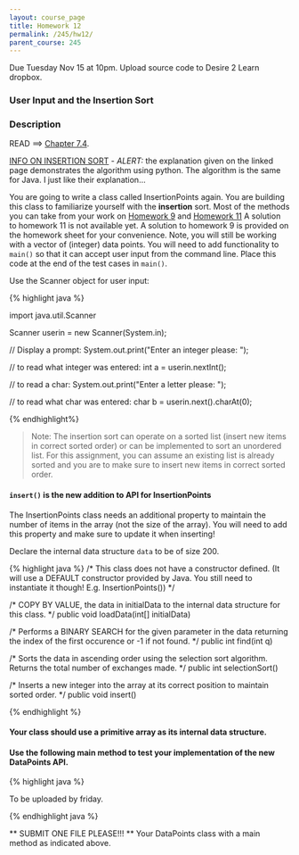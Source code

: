 ```yaml
---
layout: course_page
title: Homework 12
permalink: /245/hw12/
parent_course: 245
---
```


Due Tuesday Nov 15 at 10pm. Upload source code to Desire 2 Learn dropbox.

### User Input and the Insertion Sort


### Description

READ ==> [Chapter 7.4](http://math.hws.edu/javanotes/c7/s4.html#arrays.4.3).

[INFO ON INSERTION SORT](http://interactivepython.org/runestone/static/pythonds/SortSearch/TheInsertionSort.html) - *ALERT:* the explanation given on the linked page demonstrates the algorithm using python. The algorithm is the same for Java. I just like their explanation...

You are going to write a class called InsertionPoints again. You are building this class to familiarize yourself with the **insertion** sort. Most of the methods you can take from your work on [Homework 9](/245/hw9) and [Homework 11](/245/hw11) A solution to homework 11 is not available yet. A solution to homework 9 is provided on the homework sheet for your convenience. Note, you will still be working with a vector of (integer) data points. You will need to add functionality to ```main()``` so that it can accept user input from the command line. Place this code at the end of the test cases in ```main()```. 


Use the Scanner object for user input:

{% highlight java %}

import java.util.Scanner

Scanner userin = new Scanner(System.in);

// Display a prompt:
System.out.print("Enter an integer please: ");

// to read what integer was entered:
int a = userin.nextInt();

// to read a char:
System.out.print("Enter a letter please: ");

// to read what char was entered:
char b = userin.next().charAt(0);


{% endhighlight%}

>	Note: The insertion sort can operate on a sorted list (insert new items in correct sorted order) or can be implemented to sort an unordered list. For this assignment, you can assume an existing list is already sorted and you are to make sure to insert new items in correct sorted order.


#### ```insert()``` is the new addition to API for InsertionPoints

The InsertionPoints class needs an additional property to maintain the number of items in the array (not the size of the array). You will need to add this property and make sure to update it when inserting!

Declare the internal data structure ```data``` to be of size 200.


{% highlight java %}
/* 
This class does not have a constructor defined. (It will use a DEFAULT constructor provided by Java. You still need to instantiate it though! E.g. InsertionPoints())
*/


/* 
COPY BY VALUE, the data in initialData to the internal data structure for
this class.
*/
public void loadData(int[] initialData)


/* 
Performs a BINARY SEARCH for the given parameter in the data 
returning the index of the first occurence or -1 if not found.
*/
public int find(int q)


/*
Sorts the data in ascending order using the selection sort algorithm.
Returns the total number of exchanges made.
*/
public int selectionSort()


/*
Inserts a new integer into the array at its correct position to maintain sorted order.
*/
public void insert()


{% endhighlight %}

#### Your class should use a primitive array as its internal data structure. 

#### Use the following main method to test your implementation of the new DataPoints API.
{% highlight java %}

To be uploaded by friday.

{% endhighlight java %}



** SUBMIT ONE FILE PLEASE!!! ** Your DataPoints class with a main method as indicated above.










